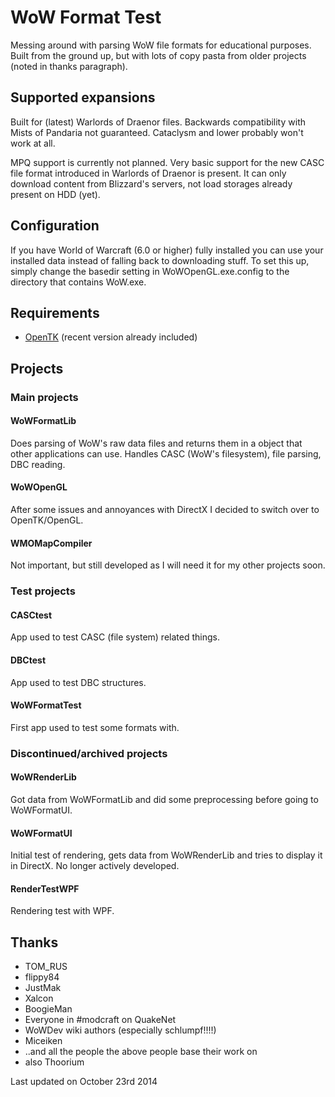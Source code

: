 # WoW Format Test
Messing around with parsing WoW file formats for educational purposes.
Built from the ground up, but with lots of copy pasta from older projects (noted in thanks paragraph).

## Supported expansions
Built for (latest) Warlords of Draenor files. Backwards compatibility with Mists of Pandaria not guaranteed. Cataclysm and lower probably won't work at all.

MPQ support is currently not planned. Very basic support for the new CASC file format introduced in Warlords of Draenor is present. It can only download content from Blizzard's servers, not load storages already present on HDD (yet).

## Configuration
If you have World of Warcraft (6.0 or higher) fully installed you can use your installed data instead of falling back to downloading stuff. To set this up, simply change the basedir setting in WoWOpenGL.exe.config to the directory that contains WoW.exe.

## Requirements
- [OpenTK](http://www.opentk.com/) (recent version already included)

## Projects
### Main projects
#### WoWFormatLib 
Does parsing of WoW's raw data files and returns them in a object that other applications can use. Handles CASC (WoW's filesystem), file parsing, DBC reading.
#### WoWOpenGL 
After some issues and annoyances with DirectX I decided to switch over to OpenTK/OpenGL.
#### WMOMapCompiler 
Not important, but still developed as I will need it for my other projects soon.
	
### Test projects
#### CASCtest 
App used to test CASC (file system) related things.
#### DBCtest 
App used to test DBC structures.
#### WoWFormatTest  
First app used to test some formats with.

### Discontinued/archived projects
#### WoWRenderLib 
Got data from WoWFormatLib and did some preprocessing before going to WoWFormatUI.
#### WoWFormatUI 
Initial test of rendering, gets data from WoWRenderLib and tries to display it in DirectX. No longer actively developed.
#### RenderTestWPF 
Rendering test with WPF.
	
## Thanks
- TOM_RUS
- flippy84
- JustMak
- Xalcon
- BoogieMan 
- Everyone in #modcraft on QuakeNet
- WoWDev wiki authors (especially schlumpf!!!!)
- Miceiken
- ..and all the people the above people base their work on
- also Thoorium

Last updated on October 23rd 2014
